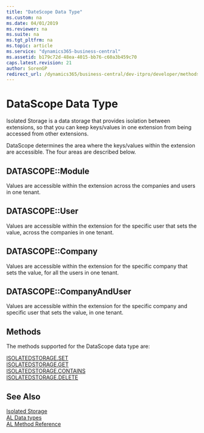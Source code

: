 ```yaml
---
title: "DateScope Data Type"
ms.custom: na
ms.date: 04/01/2019
ms.reviewer: na
ms.suite: na
ms.tgt_pltfrm: na
ms.topic: article
ms.service: "dynamics365-business-central"
ms.assetid: b179c72d-48ea-4015-bb76-c60a3b459c70
caps.latest.revision: 21
author: SorenGP
redirect_url: /dynamics365/business-central/dev-itpro/developer/methods-auto/library
---
```

# DataScope Data Type
Isolated Storage is a data storage that provides isolation between extensions, so that you can keep keys/values in one extension from being accessed from other extensions.

DataScope determines the area where the keys/values within the extension are accessible. The four areas are described below.  

## DATASCOPE::Module
Values are accessible within the extension across the companies and users in one tenant.  

## DATASCOPE::User
Values are accessible within the extension for the specific user that sets the value, across the companies in one tenant.  

## DATASCOPE::Company
Values are accessible within the extension for the specific company that sets the value, for all the users in one tenant.  

## DATASCOPE::CompanyAndUser
Values are accessible within the extension for the specific company and specific user that sets the value, in one tenant.   

## Methods  
The methods supported for the DataScope data type are:

[ISOLATEDSTORAGE.SET](../methods/devenv-isolated-storage-set.md)   
[ISOLATEDSTORAGE.GET](../methods/devenv-isolated-storage-get.md)  
[ISOLATEDSTORAGE.CONTAINS](../methods/devenv-isolated-storage-contains.md)  
[ISOLATEDSTORAGE.DELETE](../methods/devenv-isolated-storage-delete.md)  

## See Also  
[Isolated Storage](../../developer/devenv-isolated-storage.md)  
[AL Data types](devenv-al-data-types.md)  
[AL Method Reference](../methods/devenv-al-method-reference.md)  
